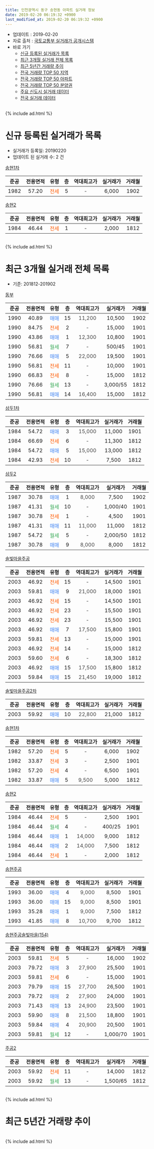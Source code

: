 ```yaml
---
title: 인천광역시 동구 송현동 아파트 실거래 정보
date: 2019-02-20 06:19:32 +0900
last_modified_at: 2019-02-20 06:19:32 +0900
---
```


* 업데이트 : 2019-02-20
* 자료 출처 : [국토교통부 실거래가 공개시스템](http://rt.molit.go.kr)
* 바로 가기
    * [신규 등록된 실거래가 목록](#신규-등록된-실거래가-목록)
    * [최근 3개월 실거래 전체 목록](#최근-3개월-실거래-전체-목록)
    * [최근 5년간 거래량 추이](#최근-5년간-거래량-추이)
    * [전국 거래량 TOP 50 지역](https://inasie.github.io/apt-trade-info/최근-3개월-전국에서-가장-거래가-많이-발생한-지역)
    * [전국 거래량 TOP 50 아파트](https://inasie.github.io/apt-trade-info/최근-3개월-전국에서-가장-거래가-많이-발생한-아파트)
    * [전국 거래량 TOP 50 분양권](https://inasie.github.io/apt-trade-info/최근-3개월-전국에서-가장-거래가-많이-발생한-분양권)
    * [주요 신도시 실거래 데이터](https://inasie.github.io/apt-trade-info/주요-신도시)
    * [전국 실거래 데이터](https://inasie.github.io/apt-trade-info/전국)
<br>
{% include ad.html %}
<br>

# 신규 등록된 실거래가 목록
* 실거래가 등록일: 20190220
* 업데이트 된 실거래 수: 2 건


[송현1차](https://search.naver.com/search.naver?query=%EC%9D%B8%EC%B2%9C%EA%B4%91%EC%97%AD%EC%8B%9C+%EB%8F%99%EA%B5%AC+%EC%86%A1%ED%98%84%EB%8F%99+%EC%86%A1%ED%98%841%EC%B0%A8)

|준공|전용면적|유형|층|역대최고가|실거래가|거래월|
|:---:|:---:|:---:|:---:|:---:|:---:|:---:|
|1982|57.20|<span style="color:#ff5a00">전세</span>|5|<span style="color:#444444">-</span>|6,000|1902|

[송현2](https://search.naver.com/search.naver?query=%EC%9D%B8%EC%B2%9C%EA%B4%91%EC%97%AD%EC%8B%9C+%EB%8F%99%EA%B5%AC+%EC%86%A1%ED%98%84%EB%8F%99+%EC%86%A1%ED%98%842)

|준공|전용면적|유형|층|역대최고가|실거래가|거래월|
|:---:|:---:|:---:|:---:|:---:|:---:|:---:|
|1984|46.44|<span style="color:#ff5a00">전세</span>|1|<span style="color:#444444">-</span>|2,000|1812|


<br>
{% include ad.html %}
<br>

# 최근 3개월 실거래 전체 목록
* 기준: 201812-201902


[동부](https://search.naver.com/search.naver?query=%EC%9D%B8%EC%B2%9C%EA%B4%91%EC%97%AD%EC%8B%9C+%EB%8F%99%EA%B5%AC+%EC%86%A1%ED%98%84%EB%8F%99+%EB%8F%99%EB%B6%80)

|준공|전용면적|유형|층|역대최고가|실거래가|거래월|
|:---:|:---:|:---:|:---:|:---:|:---:|:---:|
|1990|40.89|<span style="color:#4285f3">매매</span>|15|<span style="color:#444444">11,200</span>|10,500|1902|
|1990|84.75|<span style="color:#ff5a00">전세</span>|2|<span style="color:#444444">-</span>|15,000|1901|
|1990|43.86|<span style="color:#4285f3">매매</span>|1|<span style="color:#444444">12,300</span>|10,800|1901|
|1990|56.81|<span style="color:#34a853">월세</span>|7|<span style="color:#444444">-</span>|500/45|1901|
|1990|76.66|<span style="color:#4285f3">매매</span>|5|<span style="color:#444444">22,000</span>|19,500|1901|
|1990|56.81|<span style="color:#ff5a00">전세</span>|11|<span style="color:#444444">-</span>|10,000|1901|
|1990|66.83|<span style="color:#ff5a00">전세</span>|8|<span style="color:#444444">-</span>|15,000|1812|
|1990|76.66|<span style="color:#34a853">월세</span>|13|<span style="color:#444444">-</span>|3,000/55|1812|
|1990|56.81|<span style="color:#4285f3">매매</span>|14|<span style="color:#444444">16,400</span>|15,000|1812|

[삼두1차](https://search.naver.com/search.naver?query=%EC%9D%B8%EC%B2%9C%EA%B4%91%EC%97%AD%EC%8B%9C+%EB%8F%99%EA%B5%AC+%EC%86%A1%ED%98%84%EB%8F%99+%EC%82%BC%EB%91%901%EC%B0%A8)

|준공|전용면적|유형|층|역대최고가|실거래가|거래월|
|:---:|:---:|:---:|:---:|:---:|:---:|:---:|
|1984|54.72|<span style="color:#4285f3">매매</span>|3|<span style="color:#444444">15,000</span>|11,000|1901|
|1984|66.69|<span style="color:#ff5a00">전세</span>|6|<span style="color:#444444">-</span>|11,300|1812|
|1984|54.72|<span style="color:#4285f3">매매</span>|5|<span style="color:#444444">15,000</span>|13,000|1812|
|1984|42.93|<span style="color:#ff5a00">전세</span>|10|<span style="color:#444444">-</span>|7,500|1812|

[삼두2](https://search.naver.com/search.naver?query=%EC%9D%B8%EC%B2%9C%EA%B4%91%EC%97%AD%EC%8B%9C+%EB%8F%99%EA%B5%AC+%EC%86%A1%ED%98%84%EB%8F%99+%EC%82%BC%EB%91%902)

|준공|전용면적|유형|층|역대최고가|실거래가|거래월|
|:---:|:---:|:---:|:---:|:---:|:---:|:---:|
|1987|30.78|<span style="color:#4285f3">매매</span>|1|<span style="color:#444444">8,000</span>|7,500|1902|
|1987|41.31|<span style="color:#34a853">월세</span>|10|<span style="color:#444444">-</span>|1,000/40|1901|
|1987|30.78|<span style="color:#ff5a00">전세</span>|1|<span style="color:#444444">-</span>|4,500|1901|
|1987|41.31|<span style="color:#4285f3">매매</span>|11|<span style="color:#444444">11,000</span>|11,000|1812|
|1987|54.72|<span style="color:#34a853">월세</span>|5|<span style="color:#444444">-</span>|2,000/50|1812|
|1987|30.78|<span style="color:#4285f3">매매</span>|9|<span style="color:#444444">8,000</span>|8,000|1812|

[솔빛마을주공](https://search.naver.com/search.naver?query=%EC%9D%B8%EC%B2%9C%EA%B4%91%EC%97%AD%EC%8B%9C+%EB%8F%99%EA%B5%AC+%EC%86%A1%ED%98%84%EB%8F%99+%EC%86%94%EB%B9%9B%EB%A7%88%EC%9D%84%EC%A3%BC%EA%B3%B5)

|준공|전용면적|유형|층|역대최고가|실거래가|거래월|
|:---:|:---:|:---:|:---:|:---:|:---:|:---:|
|2003|46.92|<span style="color:#ff5a00">전세</span>|15|<span style="color:#444444">-</span>|14,500|1901|
|2003|59.81|<span style="color:#4285f3">매매</span>|9|<span style="color:#444444">21,000</span>|18,000|1901|
|2003|46.92|<span style="color:#ff5a00">전세</span>|15|<span style="color:#444444">-</span>|14,500|1901|
|2003|46.92|<span style="color:#ff5a00">전세</span>|23|<span style="color:#444444">-</span>|15,500|1901|
|2003|46.92|<span style="color:#ff5a00">전세</span>|23|<span style="color:#444444">-</span>|15,500|1901|
|2003|46.92|<span style="color:#4285f3">매매</span>|7|<span style="color:#444444">17,500</span>|15,800|1901|
|2003|59.81|<span style="color:#ff5a00">전세</span>|13|<span style="color:#444444">-</span>|15,000|1901|
|2003|46.92|<span style="color:#ff5a00">전세</span>|14|<span style="color:#444444">-</span>|15,000|1812|
|2003|59.60|<span style="color:#ff5a00">전세</span>|6|<span style="color:#444444">-</span>|18,300|1812|
|2003|46.92|<span style="color:#4285f3">매매</span>|15|<span style="color:#444444">17,500</span>|15,800|1812|
|2003|59.84|<span style="color:#4285f3">매매</span>|15|<span style="color:#444444">21,450</span>|19,000|1812|

[솔빛마을주공2차](https://search.naver.com/search.naver?query=%EC%9D%B8%EC%B2%9C%EA%B4%91%EC%97%AD%EC%8B%9C+%EB%8F%99%EA%B5%AC+%EC%86%A1%ED%98%84%EB%8F%99+%EC%86%94%EB%B9%9B%EB%A7%88%EC%9D%84%EC%A3%BC%EA%B3%B52%EC%B0%A8)

|준공|전용면적|유형|층|역대최고가|실거래가|거래월|
|:---:|:---:|:---:|:---:|:---:|:---:|:---:|
|2003|59.92|<span style="color:#4285f3">매매</span>|10|<span style="color:#444444">22,800</span>|21,000|1812|

[송현1차](https://search.naver.com/search.naver?query=%EC%9D%B8%EC%B2%9C%EA%B4%91%EC%97%AD%EC%8B%9C+%EB%8F%99%EA%B5%AC+%EC%86%A1%ED%98%84%EB%8F%99+%EC%86%A1%ED%98%841%EC%B0%A8)

|준공|전용면적|유형|층|역대최고가|실거래가|거래월|
|:---:|:---:|:---:|:---:|:---:|:---:|:---:|
|1982|57.20|<span style="color:#ff5a00">전세</span>|5|<span style="color:#444444">-</span>|6,000|1902|
|1982|33.87|<span style="color:#ff5a00">전세</span>|3|<span style="color:#444444">-</span>|2,500|1901|
|1982|57.20|<span style="color:#ff5a00">전세</span>|4|<span style="color:#444444">-</span>|6,500|1901|
|1982|33.87|<span style="color:#4285f3">매매</span>|5|<span style="color:#444444">9,500</span>|5,000|1812|

[송현2](https://search.naver.com/search.naver?query=%EC%9D%B8%EC%B2%9C%EA%B4%91%EC%97%AD%EC%8B%9C+%EB%8F%99%EA%B5%AC+%EC%86%A1%ED%98%84%EB%8F%99+%EC%86%A1%ED%98%842)

|준공|전용면적|유형|층|역대최고가|실거래가|거래월|
|:---:|:---:|:---:|:---:|:---:|:---:|:---:|
|1984|46.44|<span style="color:#ff5a00">전세</span>|5|<span style="color:#444444">-</span>|2,500|1901|
|1984|46.44|<span style="color:#34a853">월세</span>|4|<span style="color:#444444">-</span>|400/25|1901|
|1984|46.44|<span style="color:#4285f3">매매</span>|1|<span style="color:#444444">14,000</span>|9,000|1812|
|1984|46.44|<span style="color:#4285f3">매매</span>|2|<span style="color:#444444">14,000</span>|7,500|1812|
|1984|46.44|<span style="color:#ff5a00">전세</span>|1|<span style="color:#444444">-</span>|2,000|1812|

[송현주공](https://search.naver.com/search.naver?query=%EC%9D%B8%EC%B2%9C%EA%B4%91%EC%97%AD%EC%8B%9C+%EB%8F%99%EA%B5%AC+%EC%86%A1%ED%98%84%EB%8F%99+%EC%86%A1%ED%98%84%EC%A3%BC%EA%B3%B5)

|준공|전용면적|유형|층|역대최고가|실거래가|거래월|
|:---:|:---:|:---:|:---:|:---:|:---:|:---:|
|1993|36.00|<span style="color:#4285f3">매매</span>|4|<span style="color:#444444">9,000</span>|8,500|1901|
|1993|36.00|<span style="color:#4285f3">매매</span>|15|<span style="color:#444444">9,000</span>|8,500|1901|
|1993|35.28|<span style="color:#4285f3">매매</span>|1|<span style="color:#444444">9,000</span>|7,500|1812|
|1993|41.85|<span style="color:#4285f3">매매</span>|8|<span style="color:#444444">10,700</span>|9,700|1812|


<script async src="//pagead2.googlesyndication.com/pagead/js/adsbygoogle.js"></script>
<!-- 기본 -->
<ins class="adsbygoogle"
     style="display:block"
     data-ad-client="ca-pub-2446590836940007"
     data-ad-slot="1659523306"
     data-ad-format="auto"
     data-full-width-responsive="true"></ins>
<script>
(adsbygoogle = window.adsbygoogle || []).push({});
</script>


[송현주공솔빛마을(154)](https://search.naver.com/search.naver?query=%EC%9D%B8%EC%B2%9C%EA%B4%91%EC%97%AD%EC%8B%9C+%EB%8F%99%EA%B5%AC+%EC%86%A1%ED%98%84%EB%8F%99+%EC%86%A1%ED%98%84%EC%A3%BC%EA%B3%B5%EC%86%94%EB%B9%9B%EB%A7%88%EC%9D%84%28154%29)

|준공|전용면적|유형|층|역대최고가|실거래가|거래월|
|:---:|:---:|:---:|:---:|:---:|:---:|:---:|
|2003|59.81|<span style="color:#ff5a00">전세</span>|5|<span style="color:#444444">-</span>|16,000|1902|
|2003|79.72|<span style="color:#4285f3">매매</span>|3|<span style="color:#444444">27,900</span>|25,500|1901|
|2003|59.81|<span style="color:#ff5a00">전세</span>|6|<span style="color:#444444">-</span>|15,000|1901|
|2003|79.79|<span style="color:#4285f3">매매</span>|15|<span style="color:#444444">27,700</span>|26,500|1901|
|2003|79.72|<span style="color:#4285f3">매매</span>|2|<span style="color:#444444">27,900</span>|24,000|1901|
|2003|71.43|<span style="color:#4285f3">매매</span>|13|<span style="color:#444444">24,900</span>|23,500|1901|
|2003|59.90|<span style="color:#4285f3">매매</span>|8|<span style="color:#444444">21,500</span>|18,800|1901|
|2003|59.84|<span style="color:#4285f3">매매</span>|4|<span style="color:#444444">20,900</span>|20,500|1901|
|2003|59.81|<span style="color:#34a853">월세</span>|12|<span style="color:#444444">-</span>|1,000/70|1901|

[주공2](https://search.naver.com/search.naver?query=%EC%9D%B8%EC%B2%9C%EA%B4%91%EC%97%AD%EC%8B%9C+%EB%8F%99%EA%B5%AC+%EC%86%A1%ED%98%84%EB%8F%99+%EC%A3%BC%EA%B3%B52)

|준공|전용면적|유형|층|역대최고가|실거래가|거래월|
|:---:|:---:|:---:|:---:|:---:|:---:|:---:|
|2003|59.92|<span style="color:#ff5a00">전세</span>|11|<span style="color:#444444">-</span>|14,000|1812|
|2003|59.92|<span style="color:#34a853">월세</span>|13|<span style="color:#444444">-</span>|1,500/65|1812|


<br>
{% include ad.html %}
<br>

# 최근 5년간 거래량 추이


<div style="width:100%;">
    <canvas id="deal_progress" height="200"></canvas>
</div>

<script>
new Chart(document.getElementById("deal_progress"), {
    type: 'line',
    data: {
        labels: ['201402','201403','201404','201405','201406','201407','201408','201409','201410','201411','201412','201501','201502','201503','201504','201505','201506','201507','201508','201509','201510','201511','201512','201601','201602','201603','201604','201605','201606','201607','201608','201609','201610','201611','201612','201701','201702','201703','201704','201705','201706','201707','201708','201709','201710','201711','201712','201801','201802','201803','201804','201805','201806','201807','201808','201809','201810','201811','201812','201901','201902'],
        datasets: [{
            label: '매매',
            pointRadius: 1,
            data: [51, 59, 41, 33, 36, 33, 44, 48, 35, 25, 28, 31, 42, 71, 53, 55, 39, 48, 62, 49, 55, 35, 39, 37, 29, 30, 36, 39, 46, 49, 72, 42, 46, 20, 20, 24, 29, 56, 52, 33, 29, 37, 31, 31, 21, 18, 23, 26, 24, 44, 32, 32, 26, 20, 35, 23, 31, 15, 12, 13, 2],
            borderColor: "rgba(255, 201, 14, 1)",
            backgroundColor: "rgba(255, 201, 14, 0.5)",
            fill: false,
            lineTension: 0
        },{
            label: '전월세',
            pointRadius: 1,
            data: [45, 32, 41, 32, 24, 30, 29, 25, 29, 23, 13, 27, 23, 37, 30, 25, 15, 24, 21, 26, 22, 15, 12, 29, 19, 28, 32, 41, 30, 22, 34, 24, 25, 38, 18, 14, 26, 35, 24, 19, 19, 19, 18, 22, 20, 22, 24, 27, 44, 33, 30, 34, 21, 21, 19, 28, 21, 17, 10, 16, 2],
            borderColor: "rgba(0, 141, 185, 1)",
            backgroundColor: "rgba(0, 141, 185, 0.5)",
            fill: false,
            lineTension: 0
        }
        ]
    },
    options: {
        responsive: true,
        title: {
            display: false
        },
        tooltips: {
            mode: 'index',
            intersect: false
        },
        hover: {
            mode: 'nearest',
            intersect: true
        },
        scales: {
            xAxes: [{
                display: true,
                scaleLabel: {
                    display: true,
                    labelString: '년/월'
                }
            }],
            yAxes: [{
                display: true,
                ticks: {
                    suggestedMin: 0,
                },
                scaleLabel: {
                    display: true,
                    labelString: '실거래 수'
                }
            }]
        }
    }
});

</script>


<br>
{% include ad.html %}
<br>

